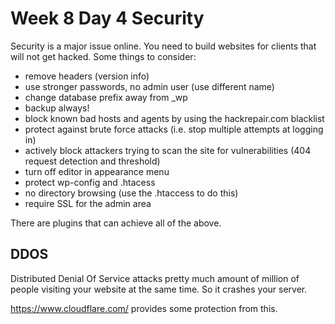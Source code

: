 # Week 8 Day 4 Security

Security is a major issue online. You need to build websites for clients that will not get hacked. Some things to consider:

* remove headers (version info)
* use stronger passwords, no admin user (use different name)
* change database prefix away from _wp
* backup always!
* block known bad hosts and agents by using the hackrepair.com blacklist
* protect against brute force attacks (i.e. stop multiple attempts at logging in)
* actively block attackers trying to scan the site for vulnerabilities (404 request detection and threshold)
* turn off editor in appearance menu
* protect wp-config and .htacess
* no directory browsing (use the .htaccess to do this)
* require SSL for the admin area

There are plugins that can achieve all of the above. 

## DDOS

Distributed Denial Of Service attacks pretty much amount of million of people visiting your website at the same time. So it crashes your server.

https://www.cloudflare.com/ provides some protection from this.